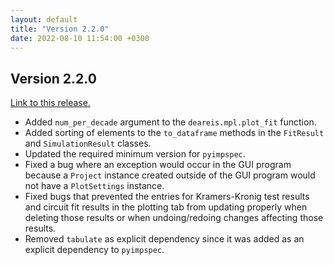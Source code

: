 ```yaml
---
layout: default
title: "Version 2.2.0"
date: 2022-08-10 11:54:00 +0300
---
```


## Version 2.2.0

[Link to this release.](https://github.com/vyrjana/DearEIS/releases/tag/2.2.0)

- Added `num_per_decade` argument to the `deareis.mpl.plot_fit` function.
- Added sorting of elements to the `to_dataframe` methods in the `FitResult` and `SimulationResult` classes.
- Updated the required minimum version for `pyimpspec`.
- Fixed a bug where an exception would occur in the GUI program because a `Project` instance created outside of the GUI program would not have a `PlotSettings` instance.
- Fixed bugs that prevented the entries for Kramers-Kronig test results and circuit fit results in the plotting tab from updating properly when deleting those results or when undoing/redoing changes affecting those results.
- Removed `tabulate` as explicit dependency since it was added as an explicit dependency to `pyimpspec`.
